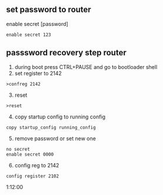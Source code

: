 ## set password to router

enable secret [password]
```
enable secret 123
```
## passsword recovery step router

1. during boot press CTRL+PAUSE and go to bootloader shell
2. set register to 2142
```
>confreg 2142
```
3. reset
```
>reset
```  
4. copy startup config to running config
```
copy startup_config running_config
```
5. remove password or set new one
```
no secret
enable secret 0000
``` 
6. config reg to 2142
```
config register 2102
```


1:12:00

